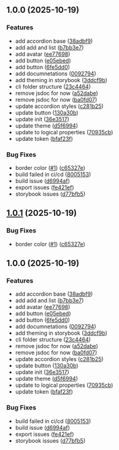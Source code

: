 ## 1.0.0 (2025-10-19)

### Features

* add accordion base ([38adbf9](https://github.com/mahi160/bazekit-ui/commit/38adbf98d734c611246473950bde26b1a6320447))
* add add and list ([b7bb3e7](https://github.com/mahi160/bazekit-ui/commit/b7bb3e7510a59ef86e46032d8c1fd9afe560cea5))
* add avatar ([ee77698](https://github.com/mahi160/bazekit-ui/commit/ee776986b270aeb6a5816ea6eb0100ce2f3e2803))
* add button ([e05ebed](https://github.com/mahi160/bazekit-ui/commit/e05ebed55ac3825fc5fe9bf4845b0b77430dda40))
* add button ([6fe5dd0](https://github.com/mahi160/bazekit-ui/commit/6fe5dd0acba06e350336b244fa1b0aee8dc36805))
* add documnetations ([0092794](https://github.com/mahi160/bazekit-ui/commit/009279480200aace24d3d287209076743ca600b2))
* add theming in storybook ([3ddcf9b](https://github.com/mahi160/bazekit-ui/commit/3ddcf9bdbbefe3c8fcbb6310b35db209b8985074))
* cli folder structure ([23c4464](https://github.com/mahi160/bazekit-ui/commit/23c446446f0ed6c81c459b69d0964087932d4f7d))
* remove jsdoc for now ([a52dabe](https://github.com/mahi160/bazekit-ui/commit/a52dabe50969003f2d8cac27bc767ea52b7a14a2))
* remove jsdoc for now ([ba0fd07](https://github.com/mahi160/bazekit-ui/commit/ba0fd07886c24683d948212558d0bad8f9b8bc07))
* update accordion styles ([c281b25](https://github.com/mahi160/bazekit-ui/commit/c281b2564bba72b443cc2df5a40aa642126d17da))
* update button ([130a30b](https://github.com/mahi160/bazekit-ui/commit/130a30b825f37226a8b6352322832e665b2ff341))
* update init ([36e3517](https://github.com/mahi160/bazekit-ui/commit/36e3517121b6f8d4851d609d0d59715eaf3d2f38))
* update theme ([d5f6994](https://github.com/mahi160/bazekit-ui/commit/d5f6994e403cbf12936e7349a56a9b038824b087))
* update to logical properties ([70935cb](https://github.com/mahi160/bazekit-ui/commit/70935cb1d01d5459de1ea5f2bc6846e33fff1094))
* update token ([bfaf23f](https://github.com/mahi160/bazekit-ui/commit/bfaf23fd7517980372ec094179b07b6e1ea6c813))

### Bug Fixes

* border color ([#1](https://github.com/mahi160/bazekit-ui/issues/1)) ([c65327e](https://github.com/mahi160/bazekit-ui/commit/c65327e660139be2addbac8fa2778f640a9939f3))
* build failed in ci/cd ([8005153](https://github.com/mahi160/bazekit-ui/commit/800515317bf375480d3cf879e899a1d99501a3d9))
* build issue ([d6994af](https://github.com/mahi160/bazekit-ui/commit/d6994af1ce71f9e5795d5a673ea1f312cfd0e48a))
* export issues ([fe421ef](https://github.com/mahi160/bazekit-ui/commit/fe421eff65f30e1811dad0f41147b1f0ecd2a5aa))
* storybook issues ([d77bfb5](https://github.com/mahi160/bazekit-ui/commit/d77bfb5284fc6672696c357d0c98250c33a9c0de))

## [1.0.1](https://github.com/mahi160/bizkit-ui/compare/v1.0.0...v1.0.1) (2025-10-19)

### Bug Fixes

* border color ([#1](https://github.com/mahi160/bizkit-ui/issues/1)) ([c65327e](https://github.com/mahi160/bizkit-ui/commit/c65327e660139be2addbac8fa2778f640a9939f3))

## 1.0.0 (2025-10-19)

### Features

* add accordion base ([38adbf9](https://github.com/mahi160/bazekit-ui/commit/38adbf98d734c611246473950bde26b1a6320447))
* add add and list ([b7bb3e7](https://github.com/mahi160/bazekit-ui/commit/b7bb3e7510a59ef86e46032d8c1fd9afe560cea5))
* add avatar ([ee77698](https://github.com/mahi160/bazekit-ui/commit/ee776986b270aeb6a5816ea6eb0100ce2f3e2803))
* add button ([e05ebed](https://github.com/mahi160/bazekit-ui/commit/e05ebed55ac3825fc5fe9bf4845b0b77430dda40))
* add button ([6fe5dd0](https://github.com/mahi160/bazekit-ui/commit/6fe5dd0acba06e350336b244fa1b0aee8dc36805))
* add documnetations ([0092794](https://github.com/mahi160/bazekit-ui/commit/009279480200aace24d3d287209076743ca600b2))
* add theming in storybook ([3ddcf9b](https://github.com/mahi160/bazekit-ui/commit/3ddcf9bdbbefe3c8fcbb6310b35db209b8985074))
* cli folder structure ([23c4464](https://github.com/mahi160/bazekit-ui/commit/23c446446f0ed6c81c459b69d0964087932d4f7d))
* remove jsdoc for now ([a52dabe](https://github.com/mahi160/bazekit-ui/commit/a52dabe50969003f2d8cac27bc767ea52b7a14a2))
* remove jsdoc for now ([ba0fd07](https://github.com/mahi160/bazekit-ui/commit/ba0fd07886c24683d948212558d0bad8f9b8bc07))
* update accordion styles ([c281b25](https://github.com/mahi160/bazekit-ui/commit/c281b2564bba72b443cc2df5a40aa642126d17da))
* update button ([130a30b](https://github.com/mahi160/bazekit-ui/commit/130a30b825f37226a8b6352322832e665b2ff341))
* update init ([36e3517](https://github.com/mahi160/bazekit-ui/commit/36e3517121b6f8d4851d609d0d59715eaf3d2f38))
* update theme ([d5f6994](https://github.com/mahi160/bazekit-ui/commit/d5f6994e403cbf12936e7349a56a9b038824b087))
* update to logical properties ([70935cb](https://github.com/mahi160/bazekit-ui/commit/70935cb1d01d5459de1ea5f2bc6846e33fff1094))
* update token ([bfaf23f](https://github.com/mahi160/bazekit-ui/commit/bfaf23fd7517980372ec094179b07b6e1ea6c813))

### Bug Fixes

* build failed in ci/cd ([8005153](https://github.com/mahi160/bazekit-ui/commit/800515317bf375480d3cf879e899a1d99501a3d9))
* build issue ([d6994af](https://github.com/mahi160/bazekit-ui/commit/d6994af1ce71f9e5795d5a673ea1f312cfd0e48a))
* export issues ([fe421ef](https://github.com/mahi160/bazekit-ui/commit/fe421eff65f30e1811dad0f41147b1f0ecd2a5aa))
* storybook issues ([d77bfb5](https://github.com/mahi160/bazekit-ui/commit/d77bfb5284fc6672696c357d0c98250c33a9c0de))
